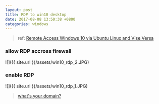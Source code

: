 ```yaml
---
layout: post
title: RDP to win10 desktop
date: 2017-08-08 13:50:38 +0800
categories: windows
---
```


> ref: [Remote Access Windows 10 via Ubuntu Linux and Vise Versa](http://www.technig.com/remote-access-windows-10-via-ubuntu-vise-versa/)

### allow RDP accross firewall
![]({{ site.url }}/assets/win10_rdp_2.JPG)


### enable RDP
![]({{ site.url }}/assets/win10_rdp_1.JPG)

> [what's your domain?](https://www.howtogeek.com/194069/what-is-a-windows-domain-and-how-does-it-affect-my-pc/)
